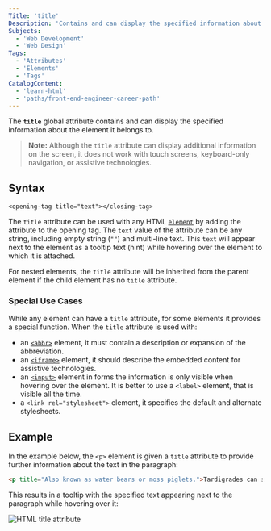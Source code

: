 ```yaml
---
Title: 'title'
Description: 'Contains and can display the specified information about the element it belongs to.'
Subjects:
  - 'Web Development'
  - 'Web Design'
Tags:
  - 'Attributes'
  - 'Elements'
  - 'Tags'
CatalogContent:
  - 'learn-html'
  - 'paths/front-end-engineer-career-path'
---
```


The **`title`** global attribute contains and can display the specified information about the element it belongs to.

> **Note:** Although the `title` attribute can display additional information on the screen, it does not work with touch screens, keyboard-only navigation, or assistive technologies.

## Syntax

```pseudo
<opening-tag title="text"></closing-tag>
```

The `title` attribute can be used with any HTML [`element`](https://www.codecademy.com/resources/docs/html/elements) by adding the attribute to the opening tag. The `text` value of the attribute can be any string, including empty string (`""`) and multi-line text. This `text` will appear next to the element as a tooltip text (hint) while hovering over the element to which it is attached.

For nested elements, the `title` attribute will be inherited from the parent element if the child element has no `title` attribute.

### Special Use Cases

While any element can have a `title` attribute, for some elements it provides a special function. When the `title` attribute is used with:

- an [`<abbr>`](https://www.codecademy.com/resources/docs/html/elements/abbr) element, it must contain a description or expansion of the abbreviation.
- an [`<iframe>`](https://www.codecademy.com/resources/docs/html/elements/iframe) element, it should describe the embedded content for assistive technologies.
- an [`<input>`](https://www.codecademy.com/resources/docs/html/elements/input) element in forms the information is only visible when hovering over the element. It is better to use a `<label>` element, that is visible all the time.
- a `<link rel="stylesheet">` element, it specifies the default and alternate stylesheets.

## Example

In the example below, the `<p>` element is given a `title` attribute to provide further information about the text in the paragraph:

```html
<p title="Also known as water bears or moss piglets.">Tardigrades can survive some of the harshest conditions.</p>
```

This results in a tooltip with the specified text appearing next to the paragraph while hovering over it:

![HTML title attribute](https://raw.githubusercontent.com/Codecademy/docs/main/media/html-attribute-title.png)
